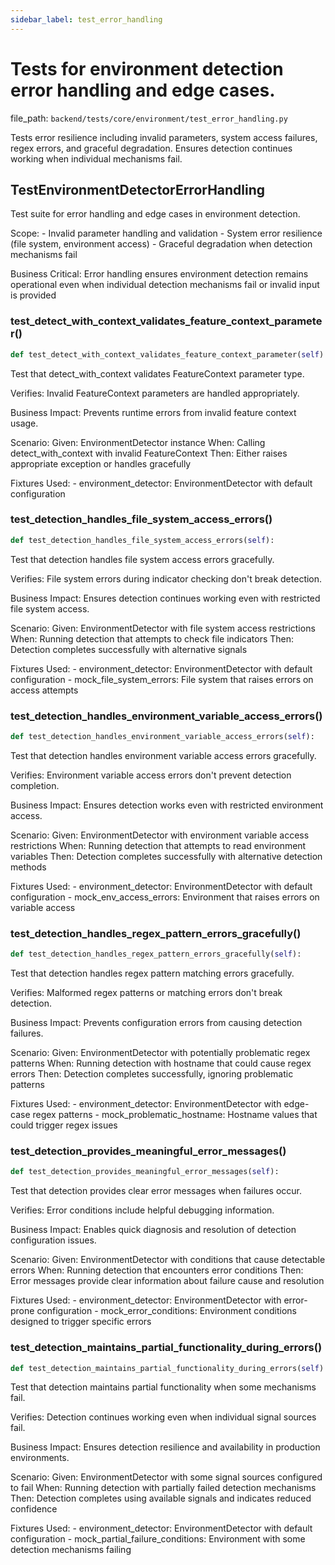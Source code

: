 ```yaml
---
sidebar_label: test_error_handling
---
```


# Tests for environment detection error handling and edge cases.

  file_path: `backend/tests/core/environment/test_error_handling.py`

Tests error resilience including invalid parameters, system access failures,
regex errors, and graceful degradation. Ensures detection continues working
when individual mechanisms fail.

## TestEnvironmentDetectorErrorHandling

Test suite for error handling and edge cases in environment detection.

Scope:
    - Invalid parameter handling and validation
    - System error resilience (file system, environment access)
    - Graceful degradation when detection mechanisms fail

Business Critical:
    Error handling ensures environment detection remains operational
    even when individual detection mechanisms fail or invalid input is provided

### test_detect_with_context_validates_feature_context_parameter()

```python
def test_detect_with_context_validates_feature_context_parameter(self):
```

Test that detect_with_context validates FeatureContext parameter type.

Verifies:
    Invalid FeatureContext parameters are handled appropriately.

Business Impact:
    Prevents runtime errors from invalid feature context usage.

Scenario:
    Given: EnvironmentDetector instance
    When: Calling detect_with_context with invalid FeatureContext
    Then: Either raises appropriate exception or handles gracefully

Fixtures Used:
    - environment_detector: EnvironmentDetector with default configuration

### test_detection_handles_file_system_access_errors()

```python
def test_detection_handles_file_system_access_errors(self):
```

Test that detection handles file system access errors gracefully.

Verifies:
    File system errors during indicator checking don't break detection.

Business Impact:
    Ensures detection continues working even with restricted file system access.

Scenario:
    Given: EnvironmentDetector with file system access restrictions
    When: Running detection that attempts to check file indicators
    Then: Detection completes successfully with alternative signals

Fixtures Used:
    - environment_detector: EnvironmentDetector with default configuration
    - mock_file_system_errors: File system that raises errors on access attempts

### test_detection_handles_environment_variable_access_errors()

```python
def test_detection_handles_environment_variable_access_errors(self):
```

Test that detection handles environment variable access errors gracefully.

Verifies:
    Environment variable access errors don't prevent detection completion.

Business Impact:
    Ensures detection works even with restricted environment access.

Scenario:
    Given: EnvironmentDetector with environment variable access restrictions
    When: Running detection that attempts to read environment variables
    Then: Detection completes successfully with alternative detection methods

Fixtures Used:
    - environment_detector: EnvironmentDetector with default configuration
    - mock_env_access_errors: Environment that raises errors on variable access

### test_detection_handles_regex_pattern_errors_gracefully()

```python
def test_detection_handles_regex_pattern_errors_gracefully(self):
```

Test that detection handles regex pattern matching errors gracefully.

Verifies:
    Malformed regex patterns or matching errors don't break detection.

Business Impact:
    Prevents configuration errors from causing detection failures.

Scenario:
    Given: EnvironmentDetector with potentially problematic regex patterns
    When: Running detection with hostname that could cause regex errors
    Then: Detection completes successfully, ignoring problematic patterns

Fixtures Used:
    - environment_detector: EnvironmentDetector with edge-case regex patterns
    - mock_problematic_hostname: Hostname values that could trigger regex issues

### test_detection_provides_meaningful_error_messages()

```python
def test_detection_provides_meaningful_error_messages(self):
```

Test that detection provides clear error messages when failures occur.

Verifies:
    Error conditions include helpful debugging information.

Business Impact:
    Enables quick diagnosis and resolution of detection configuration issues.

Scenario:
    Given: EnvironmentDetector with conditions that cause detectable errors
    When: Running detection that encounters error conditions
    Then: Error messages provide clear information about failure cause and resolution

Fixtures Used:
    - environment_detector: EnvironmentDetector with error-prone configuration
    - mock_error_conditions: Environment conditions designed to trigger specific errors

### test_detection_maintains_partial_functionality_during_errors()

```python
def test_detection_maintains_partial_functionality_during_errors(self):
```

Test that detection maintains partial functionality when some mechanisms fail.

Verifies:
    Detection continues working even when individual signal sources fail.

Business Impact:
    Ensures detection resilience and availability in production environments.

Scenario:
    Given: EnvironmentDetector with some signal sources configured to fail
    When: Running detection with partially failed detection mechanisms
    Then: Detection completes using available signals and indicates reduced confidence

Fixtures Used:
    - environment_detector: EnvironmentDetector with default configuration
    - mock_partial_failure_conditions: Environment with some detection mechanisms failing
